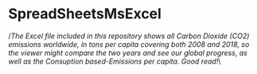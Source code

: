 # SpreadSheetsMsExcel
/*The Excel file included in this repository shows all Carbon Dioxide (CO2) emissions worldwide, in tons per capita covering both 2008 and 2018, so the viewer might compare the two years and see our global progress, as well as the Consuption based-Emissions per capita. Good read!*\
